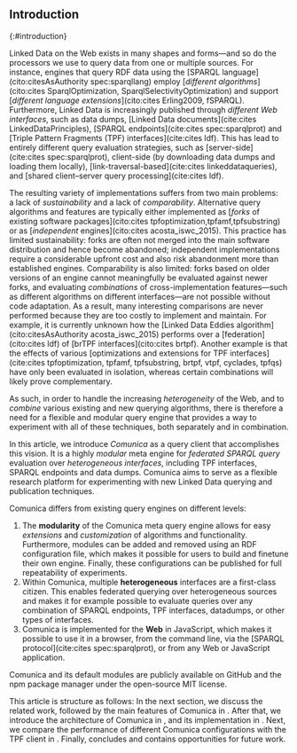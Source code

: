 ## Introduction
{:#introduction}

Linked Data on the Web exists in many shapes and forms—and
so do the processors we use to query data from one or multiple sources.
For instance,
engines that query RDF data using the [SPARQL language](cito:citesAsAuthority spec:sparqllang)
employ [_different algorithms_](cito:cites SparqlOptimization, SparqlSelectivityOptimization)
and support [_different language extensions_](cito:cites Erling2009, fSPARQL).
Furthermore,
Linked Data is increasingly published through _different Web interfaces_,
such as
data dumps, [Linked Data documents](cite:cites LinkedDataPrinciples),
[SPARQL endpoints](cite:cites spec:sparqlprot)
and [Triple Pattern Fragments (TPF) interfaces](cite:cites ldf).
This has lead to entirely different query evaluation strategies,
such as [server-side](cite:cites spec:sparqlprot),
client-side (by downloading data dumps and loading them locally),
[link-traversal-based](cite:cites linkeddataqueries),
and [shared client–server query processing](cite:cites ldf).

The resulting variety of implementations
suffers from two main problems:
a lack of _sustainability_
and a lack of _comparability_.
Alternative query algorithms and features
are typically either implemented as [_forks_ of existing software packages](cito:cites tpfoptimization,tpfamf,tpfsubstring)
or as [_independent_ engines](cito:cites acosta_iswc_2015).
This practice has limited sustainability:
forks are often not merged into the main software distribution
and hence become abandoned;
independent implementations require a considerable upfront cost
and also risk abandonment more than established engines.
Comparability is also limited:
forks based on older versions of an engine
cannot meaningfully be evaluated against newer forks,
and evaluating _combinations_ of cross-implementation features—such as
different algorithms on different interfaces—are
not possible without code adaptation.
As a result, many interesting comparisons are never performed
because they are too costly to implement and maintain.
For example,
it is currently unknown
how the [Linked Data Eddies algorithm](cito:citesAsAuthority acosta_iswc_2015)
performs over a [federation](cito:cites ldf)
of [brTPF interfaces](cito:cites brtpf).
Another example is that the effects of various [optimizations and extensions for TPF interfaces](cite:cites tpfoptimization, tpfamf, tpfsubstring, brtpf, vtpf, cyclades, tpfqs)
have only been evaluated in isolation,
whereas certain combinations will likely prove complementary.

As such, in order to handle the increasing _heterogeneity_ of the Web,
and to _combine_ various existing and new querying algorithms,
there is therefore a need for a flexible and modular query engine
that provides a way to experiment with all of these techniques, both separately and in combination.

In this article, we introduce _Comunica_ as a query client that accomplishes this vision.
It is a highly _modular_ meta engine for _federated_ _SPARQL query_ evaluation over _heterogeneous interfaces_,
including TPF interfaces, SPARQL endpoints and data dumps.
Comunica aims to serve as a flexible research platform for experimenting with new Linked Data querying and publication techniques.

Comunica differs from existing query engines on different levels:

1. The **modularity** of the Comunica meta query engine allows for easy _extensions_ and _customization_ of algorithms and functionality. Furthermore, modules can be added and removed using an RDF configuration file, which makes it possible for users to build and finetune their own engine. Finally, these configurations can be published for full repeatability of experiments.
2. Within Comunica, multiple **heterogeneous** interfaces are a first-class citizen. This enables federated querying over heterogeneous sources and makes it for example possible to evaluate queries over any combination of SPARQL endpoints, TPF interfaces, datadumps, or other types of interfaces.
3. Comunica is implemented for the **Web** in JavaScript, which makes it possible to use it in a browser, from the command line, via the [SPARQL protocol](cite:cites spec:sparqlprot), or from any Web or JavaScript application.

Comunica and its default modules are publicly available
on GitHub and the npm package manager under the open-source MIT license.

This article is structure as follows:
In the next section, we discuss the related work, followed by the main features of Comunica in [](#features).
After that, we introduce the architecture of Comunica in [](#architecture), and its implementation in [](#implementation).
Next, we compare the performance of different Comunica configurations with the TPF client in [](#comparison-tpf-client).
Finally, [](#conclusions) concludes and contains opportunities for future work.
